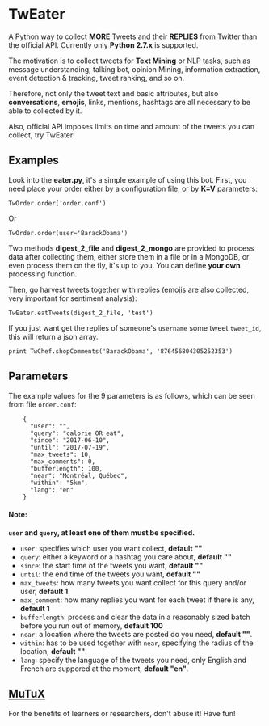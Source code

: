 # TwEater
A Python way to collect **MORE** Tweets and their **REPLIES** from Twitter than the official API.
Currently only **Python 2.7.x** is supported.

The motivation is to collect tweets for **Text Mining** or NLP tasks, such as message understanding, talking bot, opinion Mining, information extraction, event detection & tracking, tweet ranking, and so on.

Therefore, not only the tweet text and basic attributes, but also **conversations**, **emojis**, links, mentions, hashtags are all necessary to be able to collected by it.

Also, official API imposes limits on time and amount of the tweets you can collect, try TwEater!

## Examples
Look into the **eater.py**, it's a simple example of using this bot.
First, you need place your order either by a configuration file, or by **K=V** parameters:
```
TwOrder.order('order.conf')
```
Or
```
TwOrder.order(user='BarackObama')
```
Two methods **digest_2_file** and **digest_2_mongo** are provided to process data after collecting them, either store them in a file or in a MongoDB, or even process them on the fly, it's up to you. You can define **your own** processing function.

Then, go harvest tweets together with replies (emojis are also collected, very important for sentiment analysis):
```
TwEater.eatTweets(digest_2_file, 'test')
```
If you just want get the replies of someone's `username` some tweet `tweet_id`, this will return a json array.
```
print TwChef.shopComments('BarackObama', '876456804305252353')
```

## Parameters
The example values for the 9 parameters is as follows, which can be seen from file `order.conf`:
```
    {
      "user": "",
      "query": "calorie OR eat",
      "since": "2017-06-10",
      "until": "2017-07-19",
      "max_tweets": 10,
      "max_comments": 0,
      "bufferlength": 100,
      "near": "Montréal, Québec",
      "within": "5km",
      "lang": "en"
    }
```

#### Note:
**`user` and `query`, at least one of them must be specified.**
  - `user`: specifies which user you want collect, **default ""**
  - `query`: either a keyword or a hashtag you care about, **default ""**
  - `since`: the start time of the tweets you want, **default ""**
  - `until`: the end time of the tweets you want, **default ""**
  - `max_tweets`: how many tweets you want collect for this query and/or user, **default 1**
  - `max_comment`: how many replies you want for each tweet if there is any, **default 1**
  - `bufferlength`: process and clear the data in a reasonably sized batch before you run out of memory, **default 100**
  - `near`: a location where the tweets are posted do you need, **default ""**.
  - `within`: has to be used together with `near`, specifying the radius of the location, **default ""**.
  - `lang`: specify the language of the tweets you need, only English and French are suppored at the moment, **default "en"**.

## [MuTuX](http://www.mutux.com "MuTux's Home")
For the benefits of learners or researchers, don't abuse it!
Have fun!
